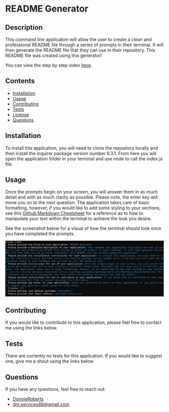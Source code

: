 # README Generator

## Description
  
This command line application will allow the user to create a clean and professional README file through a series of prompts in their terminal. It will then generate the README file that they can use in their repository. This README file was created using this generator!

You can view the step by step video [here](https://drive.google.com/file/d/1aPTcs2zxkWzbs2LsGI4GfTGvzT3Chfom/view).

## Contents
  
- [Installation](#Installation)
- [Usage](#Usage)
- [Contributing](#Contributing)
- [Tests](#Tests)
- [License](#License)
- [Questions](#Questions)
  
## Installation
  
To install this application, you will need to clone the repository locally and then install the inquirer package version number 6.3.1. From here you will open the application folder in your terminal and use node to call the index.js file.
  
## Usage
  
Once the prompts begin on your screen, you will answer them in as much detail and with as much clarity as possible. Please note, the enter key will move you on to the next question. The application takes care of basic formatting, however, if you would like to add some styling to your sections, see this [Github Markdown Cheatsheet](https://github.com/adam-p/markdown-here/wiki/Markdown-Cheatsheet) for a reference as to how to manipulate your text within the terminal to achieve the look you desire. 

See the screenshot below for a visual of how the terminal should look once you have completed the prompts.

![a screenshot of my terminal](imgs/aplication_screenshot.PNG)
  
## Contributing
  
If you would like to contribute to this application, please feel free to contact me using the links below.
  
## Tests
  
There are currently no tests for this application. If you would like to suggest one, give me a shout using the links below.

## Questions

If you have any questions, feel free to reach out:

- [DonnieRoberts](https://github.com/Donnie46)
- [dnr.services88@gmail.com](mailto:dnr.services88@gmail.com?subject=[GitHub]%20README.md%20Generator%20Question)
